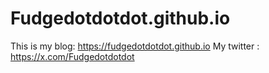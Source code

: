 # Fudgedotdotdot.github.io

This is my blog: https://fudgedotdotdot.github.io
My twitter : https://x.com/Fudgedotdotdot